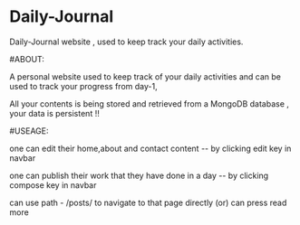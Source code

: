 # Daily-Journal
Daily-Journal website , used to keep track your daily activities.


#ABOUT:

A personal website used to keep track of your daily activities and can be used to track your progress 
from day-1,

All your contents is being stored and retrieved from a MongoDB database , your data is persistent !! 

#USEAGE:

one can edit their home,about and contact content -- by clicking edit key in navbar

one can publish their work that they have done in a day -- by clicking compose key in navbar

can use path -  /posts/<title-name-given> to navigate to that page directly (or) can press read more

